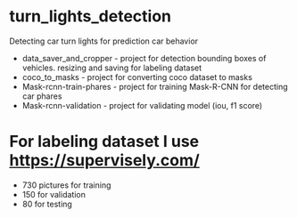 # turn_lights_detection
Detecting car turn lights for prediction car behavior
* data_saver_and_cropper - project for detection bounding boxes of vehicles. resizing and saving for labeling dataset
* coco_to_masks - project for converting coco dataset to masks
* Mask-rcnn-train-phares - project for training Mask-R-CNN for detecting car phares
* Mask-rcnn-validation - project for validating model (iou, f1 score)
# For labeling dataset I use https://supervisely.com/
* 730 pictures for training
* 150 for validation
* 80 for testing
